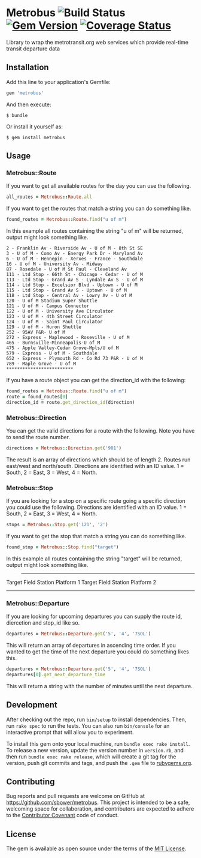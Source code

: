 # Metrobus ![Build Status](https://api.travis-ci.org/sbower/metrobus.svg) [![Gem Version](https://badge.fury.io/rb/metrobus.svg)](https://badge.fury.io/rb/metrobus) [![Coverage Status](https://coveralls.io/repos/github/sbower/metrobus/badge.svg?branch=master)](https://coveralls.io/github/sbower/metrobus?branch=master)

Library to wrap the metrotransit.org web services which provide real-time transit departure data

## Installation

Add this line to your application's Gemfile:

```ruby
gem 'metrobus'
```

And then execute:

    $ bundle

Or install it yourself as:

    $ gem install metrobus

## Usage

### Metrobus::Route

If you want to get all available routes for the day you can use the following.

```ruby
all_routes = Metrobus::Route.all
```

If you want to get the routes that match a string you can do something like.

```ruby
found_routes = Metrobus::Route.find("u of m")
```

In this example all routes containing the string "u of m" will be returned,
output might look something like.

```*************************
2 - Franklin Av - Riverside Av - U of M - 8th St SE
3 - U of M - Como Av - Energy Park Dr - Maryland Av
6 - U of M - Hennepin - Xerxes - France - Southdale
16 - U of M - University Av - Midway
87 - Rosedale - U of M St Paul - Cleveland Av
111 - Ltd Stop - 66th St - Chicago - Cedar - U of M
113 - Ltd Stop - Grand Av S - Lyndale Av S - U of M
114 - Ltd Stop - Excelsior Blvd - Uptown - U of M
115 - Ltd Stop - Grand Av S - Uptown - U of M
118 - Ltd Stop - Central Av - Lowry Av - U of M
120 - U of M Stadium Super Shuttle
121 - U of M - Campus Connector
122 - U of M - University Ave Circulator
123 - U of M - 4th Street Circulator
124 - U of M - Saint Paul Circulator
129 - U of M - Huron Shuttle
252 - 95AV P&R- U of M
272 - Express - Maplewood - Roseville - U of M
465 - Burnsville-Minneapolis-U of M
475 - Apple Valley-Cedar Grove-Mpls/U of M
579 - Express - U of M - Southdale
652 - Express - Plymouth Rd - Co Rd 73 P&R - U of M
789 - Maple Grove - U of M
*************************
```

If you have a route object you can get the direction_id with the following:

```ruby
found_routes = Metrobus::Route.find("u of m")
route = found_routes[0]
direction_id = route.get_direction_id(direction)
```

### Metrobus::Direction

You can get the valid directions for a route with the following.  Note you have
to send the route number.

```ruby
directions = Metrobus::Direction.get('901')
```
The result is an array of directions which should be of length 2.  Routes run
east/west and north/south.  Directions are identified with an ID value. 1 = South,
2 = East, 3 = West, 4 = North.


### Metrobus::Stop

If you are looking for a stop on a specific route going a specific direction
you could use the following.  Directions are identified with an ID value.
1 = South, 2 = East, 3 = West, 4 = North.

```ruby
stops = Metrobus::Stop.get('121', '2')
```

If you want to get the stop that match a string you can do something like.

```ruby
found_stop = Metrobus::Stop.find("target")
```

In this example all routes containing the string "target" will be returned,
output might look something like.

>*************************
Target Field Station Platform 1
Target Field Station Platform 2
*************************

### Metrobus::Departure

If you are looking for upcoming departures you can supply the route id, diercetion and stop_id like so.

```ruby
departures = Metrobus::Departure.get('5', '4', '7SOL')
```
This will return an array of departures in ascending time order.  If you wanted to get the time of the next departure
you could do something likes this.

```ruby
departures = Metrobus::Departure.get('5', '4', '7SOL')
departures[0].get_next_departure_time
```
This will return a string with the number of minutes until the next departure.

## Development

After checking out the repo, run `bin/setup` to install dependencies. Then, run `rake spec` to run the tests. You can also run `bin/console` for an interactive prompt that will allow you to experiment.

To install this gem onto your local machine, run `bundle exec rake install`. To release a new version, update the version number in `version.rb`, and then run `bundle exec rake release`, which will create a git tag for the version, push git commits and tags, and push the `.gem` file to [rubygems.org](https://rubygems.org).

## Contributing

Bug reports and pull requests are welcome on GitHub at https://github.com/sbower/metrobus. This project is intended to be a safe, welcoming space for collaboration, and contributors are expected to adhere to the [Contributor Covenant](http://contributor-covenant.org) code of conduct.


## License

The gem is available as open source under the terms of the [MIT License](http://opensource.org/licenses/MIT).
